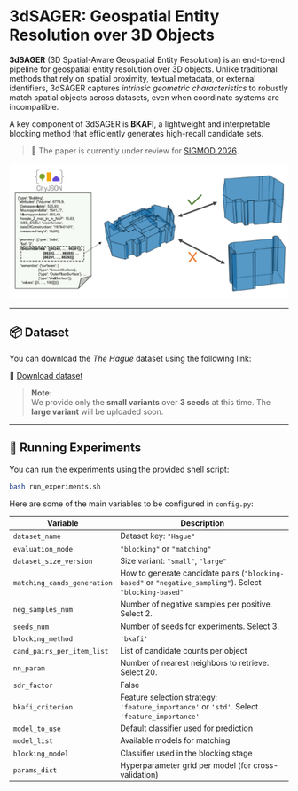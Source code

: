 # 3dSAGER: Geospatial Entity Resolution over 3D Objects

**3dSAGER** (3D Spatial-Aware Geospatial Entity Resolution) is an end-to-end pipeline for geospatial entity resolution over 3D objects. Unlike traditional methods that rely on spatial proximity, textual metadata, or external identifiers, 3dSAGER captures *intrinsic geometric characteristics* to robustly match spatial objects across datasets, even when coordinate systems are incompatible.

A key component of 3dSAGER is **BKAFI**, a lightweight and interpretable blocking method that efficiently generates high-recall candidate sets.

> 📄 The paper is currently under review for [SIGMOD 2026](https://2026.sigmod.org/).

<p align="center">
  <img src="intro_fig.png" alt="3dSAGER Overview" width="600"/>
</p>

---

## 📦 Dataset

You can download the *The Hague* dataset using the following link:

🔗 [Download dataset](https://tinyurl.com/3dSAGERdataset)


> **Note:**  
> We provide only the **small variants** over **3 seeds** at this time. The **large variant** will be uploaded soon.

---

## 🚀 Running Experiments

You can run the experiments using the provided shell script:

```bash
bash run_experiments.sh
```


Here are some of the main variables to be configured in `config.py`:


| Variable                                   | Description                                                                                              |
| ------------------------------------------ |----------------------------------------------------------------------------------------------------------|
| `dataset_name`                             | Dataset key: `"Hague"`                                                                                   |
| `evaluation_mode`                          | `"blocking"` or `"matching"`                                                                             |
| `dataset_size_version`                     | Size variant: `"small"`, `"large"`                                                                       |
| `matching_cands_generation`                | How to generate candidate pairs (`"blocking-based"` or `"negative_sampling"`). Select `"blocking-based"` |
| `neg_samples_num`                          | Number of negative samples per positive. Select 2.                                                       |
| `seeds_num`                                | Number of seeds for experiments. Select 3.                                                               |
| `blocking_method`          | `'bkafi'`                                                                                                |
| `cand_pairs_per_item_list` | List of candidate counts per object                                                                      |
| `nn_param`                 | Number of nearest neighbors to retrieve. Select 20.                                                      |
| `sdr_factor`               | False                                                                                                    |
| `bkafi_criterion`          | Feature selection strategy: `'feature_importance'` or `'std'`. Select `'feature_importance'`                                   |
| `model_to_use`   | Default classifier used for prediction               |
| `model_list`     | Available models for matching                        |
| `blocking_model` | Classifier used in the blocking stage                |
| `params_dict`    | Hyperparameter grid per model (for cross-validation) |
